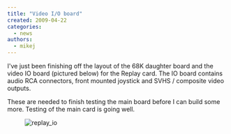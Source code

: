 ```yaml
---
title: "Video I/O board"
created: 2009-04-22
categories: 
  - news
authors: 
  - mikej
---
```


I've just been finishing off the layout of the 68K daughter board and the video IO board (pictured below) for the Replay card. The IO board contains audio RCA connectors, front mounted joystick and SVHS / composite video outputs.

These are needed to finish testing the main board before I can build some more. Testing of the main card is going well.

<figure>

![replay_io](@assets/images/post/replay_io.gif)

</figure>
